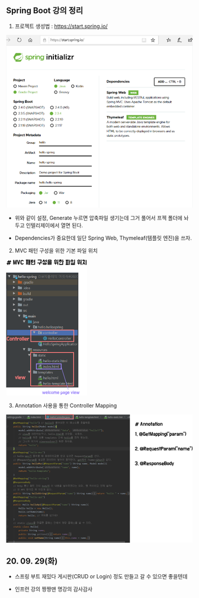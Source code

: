 ## Spring Boot 강의 정리

 1. 프로젝트 생성법 : https://start.spring.io/

 ![Alt text](./img/img_2009291.png)

 - 위와 같이 설정, Generate 누르면 압축파일 생기는데 그거 풀어서 프젝 폴더에 놔두고 인텔리제이에서 열면 된다.

 - Dependencies가 중요한데 일단 Spring Web, Thymeleaf(템플릿 엔진)을 쓰자.


 2. MVC 패턴 구성을 위한 기본 파일 위치

 ![Alt text](./img/img_2009292.png)

 3. Annotation 사용을 통한 Controller Mapping

 ![Alt text](./img/img_2009293.png)

## 20. 09. 29(화)
 - 스프링 부트 재밌다 게시판(CRUD or Login) 정도 만들고 갈 수 있으면 좋을텐데
 
 - 인프런 강의 짱짱맨 명강의 감사감사

 

